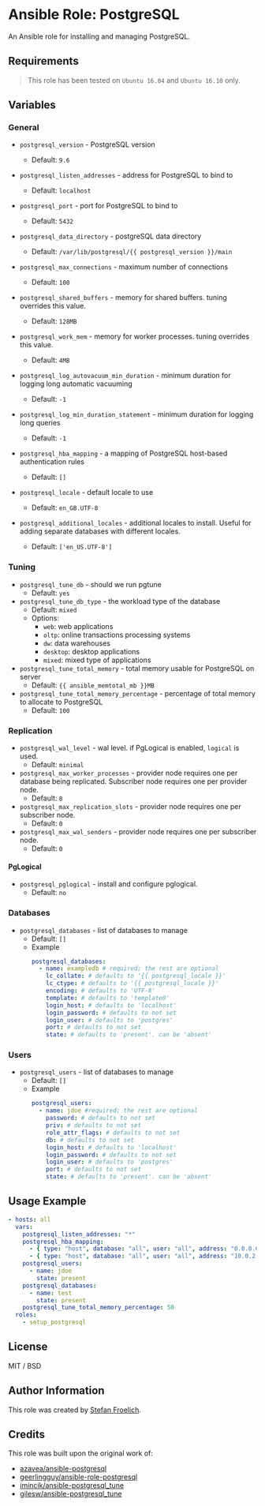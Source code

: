# Ansible Role: PostgreSQL

An Ansible role for installing and managing PostgreSQL.

## Requirements

> This role has been tested on `Ubuntu 16.04` and `Ubuntu 16.10` only.

## Variables

### General

- `postgresql_version` - PostgreSQL version
  - Default: `9.6`
- `postgresql_listen_addresses` - address for PostgreSQL to bind to
  - Default: `localhost`
- `postgresql_port` - port for PostgreSQL to bind to
  - Default: `5432`
- `postgresql_data_directory` - postgreSQL data directory
  - Default: `/var/lib/postgresql/{{ postgresql_version }}/main`
- `postgresql_max_connections` - maximum number of connections
  - Default: `100`
- `postgresql_shared_buffers` - memory for shared buffers. tuning overrides this value.
  - Default: `128MB`
- `postgresql_work_mem` - memory for worker processes. tuning overrides this value.
  - Default: `4MB`
- `postgresql_log_autovacuum_min_duration` - minimum duration for logging long automatic vacuuming
  - Default: `-1`
- `postgresql_log_min_duration_statement` - minimum duration for logging long queries
  - Default: `-1`
- `postgresql_hba_mapping` - a mapping of PostgreSQL host-based authentication rules
  - Default: `[]`

- `postgresql_locale` - default locale to use
  - Default: `en_GB.UTF-8`
- `postgresql_additional_locales` - additional locales to install. Useful for adding separate databases with different locales.
  - Default: `['en_US.UTF-8']`


### Tuning

- `postgresql_tune_db` - should we run pgtune
  - Default: `yes`
- `postgresql_tune_db_type` - the workload type of the database
  - Default: `mixed`
  - Options:
    - `web`: web applications
    - `oltp`: online transactions processing systems
    - `dw`: data warehouses
    - `desktop`: desktop applications
    - `mixed`: mixed type of applications
- `postgresql_tune_total_memory` - total memory usable for PostgreSQL on server
    - Default: `{{ ansible_memtotal_mb }}MB`
- `postgresql_tune_total_memory_percentage` - percentage of total memory to allocate to PostgreSQL
    - Default: `100`


### Replication

- `postgresql_wal_level` - wal level. if PgLogical is enabled, `logical` is used.
  - Default: `minimal`
- `postgresql_max_worker_processes` - provider node requires one per database being replicated. Subscriber node requires one per provider node.
  - Default: `8`
- `postgresql_max_replication_slots` - provider node requires one per subscriber node.
  - Default: `0`
- `postgresql_max_wal_senders` - provider node requires one per subscriber node.
  - Default: `0`

#### PgLogical

- `postgresql_pglogical` - install and configure pglogical.
  - Default: `no`

### Databases

- `postgresql_databases` - list of databases to manage
  - Default: `[]`
  - Example
    ```yaml
    postgresql_databases:
      - name: exampledb # required; the rest are optional
        lc_collate: # defaults to '{{ postgresql_locale }}'
        lc_ctype: # defaults to '{{ postgresql_locale }}'
        encoding: # defaults to 'UTF-8'
        template: # defaults to 'template0'
        login_host: # defaults to 'localhost'
        login_password: # defaults to not set
        login_user: # defaults to 'postgres'
        port: # defaults to not set
        state: # defaults to 'present'. can be 'absent'
    ```

### Users

- `postgresql_users` - list of databases to manage
  - Default: `[]`
  - Example
    ```yaml
    postgresql_users:
      - name: jdoe #required; the rest are optional
        password: # defaults to not set
        priv: # defaults to not set
        role_attr_flags: # defaults to not set
        db: # defaults to not set
        login_host: # defaults to 'localhost'
        login_password: # defaults to not set
        login_user: # defaults to 'postgres'
        port: # defaults to not set
        state: # defaults to 'present'. can be 'absent'
    ```

## Usage Example

```yaml
- hosts: all
  vars:
    postgresql_listen_addresses: "*"
    postgresql_hba_mapping:
      - { type: "host", database: "all", user: "all", address: "0.0.0.0/0", method: "md5" }
      - { type: "host", database: "all", user: "all", address: "10.0.2.0/24", method: "md5" }
    postgresql_users:
      - name: jdoe
        state: present
    postgresql_databases:
      - name: test
        state: present
    postgresql_tune_total_memory_percentage: 50
  roles:
    - setup_postgresql
```


## License

MIT / BSD

## Author Information

This role was created by [Stefan Froelich](https://thedumbtechguy.blogspot.com/).

## Credits

This role was built upon the original work of:

- [azavea/ansible-postgresql](https://github.com/azavea/ansible-postgresql)
- [geerlingguy/ansible-role-postgresql](https://github.com/geerlingguy/ansible-role-postgresql)
- [imincik/ansible-postgresql_tune](https://github.com/imincik/ansible-postgresql_tune)
- [gilesw/ansible-postgresql_tune](https://github.com/gilesw/ansible-postgresql_tune/network)
